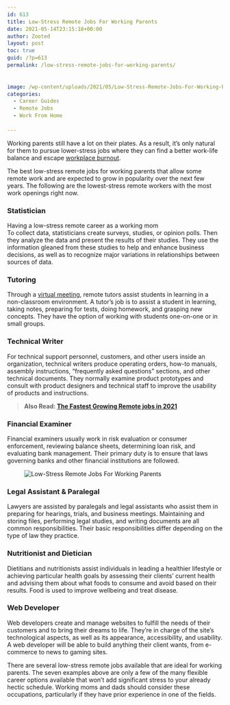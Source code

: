 ```yaml
---
id: 613
title: Low-Stress Remote Jobs For Working Parents
date: 2021-05-14T23:15:18+00:00
author: Zooted
layout: post
toc: true
guid: /?p=613
permalink: /low-stress-remote-jobs-for-working-parents/


image: /wp-content/uploads/2021/05/Low-Stress-Remote-Jobs-For-Working-Parents-1.jpg
categories:
  - Career Guides
  - Remote Jobs
  - Work From Home

---
```

Working parents still have a lot on their plates. As a result, it&#8217;s only natural for them to pursue lower-stress jobs where they can find a better work-life balance and escape [workplace burnout](/how-to-overcome-workplace-burnout/).

The best low-stress remote jobs for working parents that allow some remote work and are expected to grow in popularity over the next few years. The following are the lowest-stress remote workers with the most work openings right now.

### **Statistician**

Having a low-stress remote career as a working mom  
To collect data, statisticians create surveys, studies, or opinion polls. Then they analyze the data and present the results of their studies. They use the information gleaned from these studies to help and enhance business decisions, as well as to recognize major variations in relationships between sources of data.



### **Tutoring**

Through a [virtual meeting](https://en.wikipedia.org/wiki/Web_conferencing), remote tutors assist students in learning in a non-classroom environment. A tutor&#8217;s job is to assist a student in learning, taking notes, preparing for tests, doing homework, and grasping new concepts. They have the option of working with students one-on-one or in small groups.


### **Technical Writer**

For technical support personnel, customers, and other users inside an organization, technical writers produce operating orders, how-to manuals, assembly instructions, &#8220;frequently asked questions&#8221; sections, and other technical documents. They normally examine product prototypes and consult with product designers and technical staff to improve the usability of products and instructions.



<blockquote class="wp-block-quote">
  <p>
    <strong>Also Read: <a href="/the-fastest-growing-remote-jobs-in-2021/">The Fastest Growing Remote jobs in 2021</a></strong>
  </p>
</blockquote>

### **Financial Examiner**

Financial examiners usually work in risk evaluation or consumer enforcement, reviewing balance sheets, determining loan risk, and evaluating bank management. Their primary duty is to ensure that laws governing banks and other financial institutions are followed.


<figure class="wp-block-image size-large">

<img loading="lazy" width="1024" height="512" src="/wp-content/uploads/2021/05/Low-Stress-Remote-Jobs-For-Working-Parents.jpg" alt="Low-Stress Remote Jobs For Working Parents" class="wp-image-614" srcset="/wp-content/uploads/2021/05/Low-Stress-Remote-Jobs-For-Working-Parents.jpg 1024w, /wp-content/uploads/2021/05/Low-Stress-Remote-Jobs-For-Working-Parents-300x150.jpg 300w, /wp-content/uploads/2021/05/Low-Stress-Remote-Jobs-For-Working-Parents-768x384.jpg 768w" sizes="(max-width: 1024px) 100vw, 1024px" /> </figure> 

### **Legal Assistant & Paralegal**

Lawyers are assisted by paralegals and legal assistants who assist them in preparing for hearings, trials, and business meetings. Maintaining and storing files, performing legal studies, and writing documents are all common responsibilities. Their basic responsibilities differ depending on the type of law they practice.



### **Nutritionist and Dietician**

Dietitians and nutritionists assist individuals in leading a healthier lifestyle or achieving particular health goals by assessing their clients&#8217; current health and advising them about what foods to consume and avoid based on their results. Food is used to improve wellbeing and treat disease.



### **Web Developer**

Web developers create and manage websites to fulfill the needs of their customers and to bring their dreams to life. They&#8217;re in charge of the site&#8217;s technological aspects, as well as its appearance, accessibility, and usability. A web developer will be able to build anything their client wants, from e-commerce to news to gaming sites.



There are several low-stress remote jobs available that are ideal for working parents. The seven examples above are only a few of the many flexible career options available that won&#8217;t add significant stress to your already hectic schedule. Working moms and dads should consider these occupations, particularly if they have prior experience in one of the fields.

